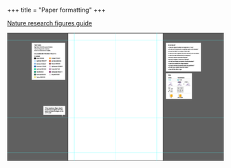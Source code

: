 +++
title = "Paper formatting"
+++

[Nature research figures guide](https://research-figure-guide.nature.com/)

![alt text](image.png)